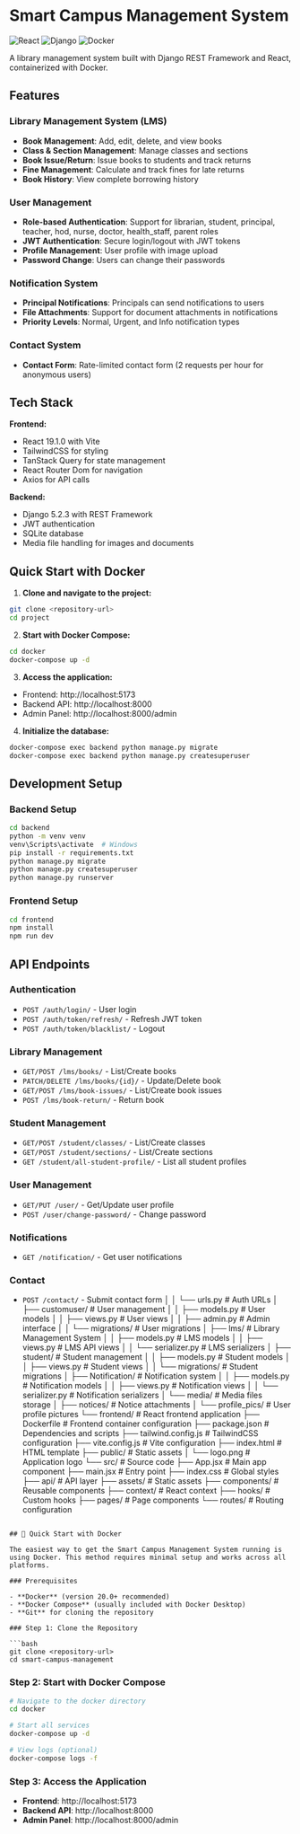 # Smart Campus Management System

![React](https://img.shields.io/badge/React-19.1.0-blue.svg)
![Django](https://img.shields.io/badge/Django-5.2.3-green.svg)
![Docker](https://img.shields.io/badge/Docker-Ready-blue.svg)

A library management system built with Django REST Framework and React, containerized with Docker.

## Features

### Library Management System (LMS)
- **Book Management**: Add, edit, delete, and view books
- **Class & Section Management**: Manage classes and sections
- **Book Issue/Return**: Issue books to students and track returns
- **Fine Management**: Calculate and track fines for late returns
- **Book History**: View complete borrowing history

### User Management
- **Role-based Authentication**: Support for librarian, student, principal, teacher, hod, nurse, doctor, health_staff, parent roles
- **JWT Authentication**: Secure login/logout with JWT tokens
- **Profile Management**: User profile with image upload
- **Password Change**: Users can change their passwords

### Notification System
- **Principal Notifications**: Principals can send notifications to users
- **File Attachments**: Support for document attachments in notifications
- **Priority Levels**: Normal, Urgent, and Info notification types

### Contact System
- **Contact Form**: Rate-limited contact form (2 requests per hour for anonymous users)

## Tech Stack

**Frontend:**
- React 19.1.0 with Vite
- TailwindCSS for styling
- TanStack Query for state management
- React Router Dom for navigation
- Axios for API calls

**Backend:**
- Django 5.2.3 with REST Framework
- JWT authentication
- SQLite database
- Media file handling for images and documents

## Quick Start with Docker

1. **Clone and navigate to the project:**
```bash
git clone <repository-url>
cd project
```

2. **Start with Docker Compose:**
```bash
cd docker
docker-compose up -d
```

3. **Access the application:**
- Frontend: http://localhost:5173
- Backend API: http://localhost:8000
- Admin Panel: http://localhost:8000/admin

4. **Initialize the database:**
```bash
docker-compose exec backend python manage.py migrate
docker-compose exec backend python manage.py createsuperuser
```

## Development Setup

### Backend Setup
```bash
cd backend
python -m venv venv
venv\Scripts\activate  # Windows
pip install -r requirements.txt
python manage.py migrate
python manage.py createsuperuser
python manage.py runserver
```

### Frontend Setup
```bash
cd frontend
npm install
npm run dev
```

## API Endpoints

### Authentication
- `POST /auth/login/` - User login
- `POST /auth/token/refresh/` - Refresh JWT token
- `POST /auth/token/blacklist/` - Logout

### Library Management
- `GET/POST /lms/books/` - List/Create books
- `PATCH/DELETE /lms/books/{id}/` - Update/Delete book
- `GET/POST /lms/book-issues/` - List/Create book issues
- `POST /lms/book-return/` - Return book

### Student Management
- `GET/POST /student/classes/` - List/Create classes
- `GET/POST /student/sections/` - List/Create sections
- `GET /student/all-student-profile/` - List all student profiles

### User Management
- `GET/PUT /user/` - Get/Update user profile
- `POST /user/change-password/` - Change password

### Notifications
- `GET /notification/` - Get user notifications

### Contact
- `POST /contact/` - Submit contact form
│   │   └── urls.py                   # Auth URLs
│   ├── customuser/                   # User management
│   │   ├── models.py                 # User models
│   │   ├── views.py                  # User views
│   │   ├── admin.py                  # Admin interface
│   │   └── migrations/               # User migrations
│   ├── lms/                          # Library Management System
│   │   ├── models.py                 # LMS models
│   │   ├── views.py                  # LMS API views
│   │   └── serializer.py             # LMS serializers
│   ├── student/                      # Student management
│   │   ├── models.py                 # Student models
│   │   ├── views.py                  # Student views
│   │   └── migrations/               # Student migrations
│   ├── Notification/                 # Notification system
│   │   ├── models.py                 # Notification models
│   │   ├── views.py                  # Notification views
│   │   └── serializer.py             # Notification serializers
│   └── media/                        # Media files storage
│       ├── notices/                  # Notice attachments
│       └── profile_pics/             # User profile pictures
└── frontend/                         # React frontend application
    ├── Dockerfile                    # Frontend container configuration
    ├── package.json                  # Dependencies and scripts
    ├── tailwind.config.js            # TailwindCSS configuration
    ├── vite.config.js                # Vite configuration
    ├── index.html                    # HTML template
    ├── public/                       # Static assets
    │   └── logo.png                  # Application logo
    └── src/                          # Source code
        ├── App.jsx                   # Main app component
        ├── main.jsx                  # Entry point
        ├── index.css                 # Global styles
        ├── api/                      # API layer
        ├── assets/                   # Static assets
        ├── components/               # Reusable components
        ├── context/                  # React context
        ├── hooks/                    # Custom hooks
        ├── pages/                    # Page components
        └── routes/                   # Routing configuration
```

## 🚦 Quick Start with Docker

The easiest way to get the Smart Campus Management System running is using Docker. This method requires minimal setup and works across all platforms.

### Prerequisites

- **Docker** (version 20.0+ recommended)
- **Docker Compose** (usually included with Docker Desktop)
- **Git** for cloning the repository

### Step 1: Clone the Repository

```bash
git clone <repository-url>
cd smart-campus-management
```

### Step 2: Start with Docker Compose

```bash
# Navigate to the docker directory
cd docker

# Start all services
docker-compose up -d

# View logs (optional)
docker-compose logs -f
```

### Step 3: Access the Application

- **Frontend**: http://localhost:5173
- **Backend API**: http://localhost:8000
- **Admin Panel**: http://localhost:8000/admin

